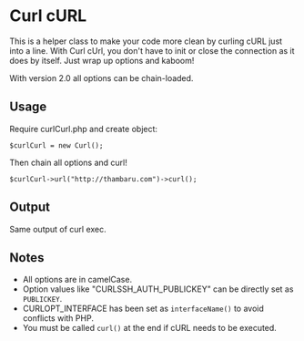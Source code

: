 # Curl cURL

This is a helper class to make your code more clean by curling cURL just into a line. With Curl cUrl, you don't have to init or close the connection as it does by itself. Just wrap up options and kaboom!

With version 2.0 all options can be chain-loaded.

## Usage

Require curlCurl.php and create object:

`$curlCurl = new Curl();`

Then chain all options and curl!

`$curlCurl->url("http://thambaru.com")->curl();`

## Output

Same output of curl exec.

## Notes

* All options are in camelCase.
* Option values like "CURLSSH_AUTH_PUBLICKEY" can be directly set as `PUBLICKEY`.
* CURLOPT_INTERFACE has been set as `interfaceName()` to avoid conflicts with PHP.
* You must be called `curl()` at the end if cURL needs to be executed.

